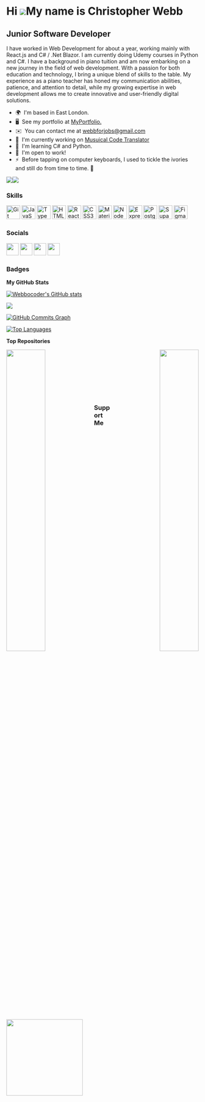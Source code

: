 Hi ![](https://user-images.githubusercontent.com/18350557/176309783-0785949b-9127-417c-8b55-ab5a4333674e.gif)My name is Christopher Webb
========================================================================================================================================

Junior Software Developer
---------

I have worked in Web Development for about a year, working mainly with React.js and C# / .Net Blazor. I am currently doing Udemy courses in Python and C#.
I have a background in piano tuition and am now embarking on a new journey in the field of web development. With a passion for both education and technology, I bring a unique blend of skills to the table. My experience as a piano teacher has honed my communication abilities, patience, and attention to detail, while my growing expertise in web development allows me to create innovative and user-friendly digital solutions.

* 🌍  I'm based in East London.
* 🖥️  See my portfolio at [MyPortfolio.](http://github.com/Webbocoder)
* ✉️  You can contact me at [webbforjobs@gmail.com](mailto:webbforjobs@gmail.com)
* 🚀  I'm currently working on [Musuical Code Translator](https://github.com/Webbocoder/MusicalCodeTranslator)
* 🧠  I'm learning C# and Python.
* 🤝  I'm open to work!
* ⚡  Before tapping on computer keyboards, I used to tickle the ivories and still do from time to time. 🎹

<a href="https://www.github.com/Webbocoder" target="_blank" rel="noreferrer"><img
src="https://img.shields.io/github/followers/Webbocoder?logo=github&style=for-the-badge&color=0891b2&labelColor=1c1917" /></a><a href="https://www.twitter.com/webbocoder" target="_blank" rel="noreferrer"><img
src="https://img.shields.io/twitter/follow/webbocoder?logo=twitter&style=for-the-badge&color=0891b2&labelColor=1c1917"
/></a>

### Skills


<p align="left">
<a href="https://git-scm.com/" target="_blank" rel="noreferrer"><img src="https://raw.githubusercontent.com/danielcranney/readme-generator/main/public/icons/skills/git-colored.svg" width="36" height="36" alt="Git" /></a>
<a href="https://developer.mozilla.org/en-US/docs/Web/JavaScript" target="_blank" rel="noreferrer"><img src="https://raw.githubusercontent.com/danielcranney/readme-generator/main/public/icons/skills/javascript-colored.svg" width="36" height="36" alt="JavaScript" /></a>
<a href="https://www.typescriptlang.org/" target="_blank" rel="noreferrer"><img src="https://raw.githubusercontent.com/danielcranney/readme-generator/main/public/icons/skills/typescript-colored.svg" width="36" height="36" alt="TypeScript" /></a>
<a href="https://developer.mozilla.org/en-US/docs/Glossary/HTML5" target="_blank" rel="noreferrer"><img src="https://raw.githubusercontent.com/danielcranney/readme-generator/main/public/icons/skills/html5-colored.svg" width="36" height="36" alt="HTML5" /></a>
<a href="https://reactjs.org/" target="_blank" rel="noreferrer"><img src="https://raw.githubusercontent.com/danielcranney/readme-generator/main/public/icons/skills/react-colored.svg" width="36" height="36" alt="React" /></a>
<a href="https://www.w3.org/TR/CSS/#css" target="_blank" rel="noreferrer"><img src="https://raw.githubusercontent.com/danielcranney/readme-generator/main/public/icons/skills/css3-colored.svg" width="36" height="36" alt="CSS3" /></a>
<a href="https://mui.com/" target="_blank" rel="noreferrer"><img src="https://raw.githubusercontent.com/danielcranney/readme-generator/main/public/icons/skills/materialui-colored.svg" width="36" height="36" alt="Material UI" /></a>
<a href="https://nodejs.org/en/" target="_blank" rel="noreferrer"><img src="https://raw.githubusercontent.com/danielcranney/readme-generator/main/public/icons/skills/nodejs-colored.svg" width="36" height="36" alt="NodeJS" /></a>
<a href="https://expressjs.com/" target="_blank" rel="noreferrer"><img src="https://raw.githubusercontent.com/danielcranney/readme-generator/main/public/icons/skills/express-colored.svg" width="36" height="36" alt="Express" /></a>
<a href="https://www.postgresql.org/" target="_blank" rel="noreferrer"><img src="https://raw.githubusercontent.com/danielcranney/readme-generator/main/public/icons/skills/postgresql-colored.svg" width="36" height="36" alt="PostgreSQL" /></a>
<a href="https://supabase.io/" target="_blank" rel="noreferrer"><img src="https://raw.githubusercontent.com/danielcranney/readme-generator/main/public/icons/skills/supabase-colored.svg" width="36" height="36" alt="Supabase" /></a>
<a href="https://www.figma.com/" target="_blank" rel="noreferrer"><img src="https://raw.githubusercontent.com/danielcranney/readme-generator/main/public/icons/skills/figma-colored.svg" width="36" height="36" alt="Figma" /></a>
</p>


### Socials

<p align="left"> <a href="https://www.github.com/Webbocoder" target="_blank" rel="noreferrer"><img src="https://raw.githubusercontent.com/danielcranney/readme-generator/main/public/icons/socials/github.svg" width="32" height="32" /></a> <a href="https://www.linkedin.com/in/webbophone" target="_blank" rel="noreferrer"><img src="https://raw.githubusercontent.com/danielcranney/readme-generator/main/public/icons/socials/linkedin.svg" width="32" height="32" /></a> <a href="https://www.twitter.com/webbocoder" target="_blank" rel="noreferrer"><img src="https://raw.githubusercontent.com/danielcranney/readme-generator/main/public/icons/socials/twitter.svg" width="32" height="32" /></a> <a href="https://www.youtube.com/@webbophone3377" target="_blank" rel="noreferrer"><img src="https://raw.githubusercontent.com/danielcranney/readme-generator/main/public/icons/socials/youtube.svg" width="32" height="32" /></a></p>

### Badges

<b>My GitHub Stats</b>

<a href="http://www.github.com/Webbocoder"><img src="https://github-readme-stats.vercel.app/api?username=Webbocoder&show_icons=true&hide=&count_private=true&title_color=0891b2&text_color=ffffff&icon_color=0891b2&bg_color=1c1917&hide_border=true&show_icons=true" alt="Webbocoder's GitHub stats" /></a>

<a href="http://www.github.com/Webbocoder"><img src="https://github-readme-streak-stats.herokuapp.com/?user=Webbocoder&stroke=ffffff&background=1c1917&ring=0891b2&fire=0891b2&currStreakNum=ffffff&currStreakLabel=0891b2&sideNums=ffffff&sideLabels=ffffff&dates=ffffff&hide_border=true" /></a>

<a href="http://www.github.com/Webbocoder"><img src="https://github-readme-activity-graph.cyclic.app/graph?username=Webbocoder&bg_color=1c1917&color=ffffff&line=0891b2&point=ffffff&area_color=1c1917&area=true&hide_border=true&custom_title=GitHub%20Commits%20Graph" alt="GitHub Commits Graph" /></a>

<a href="https://github.com/Webbocoder" align="left"><img src="https://github-readme-stats.vercel.app/api/top-langs/?username=Webbocoder&langs_count=10&title_color=0891b2&text_color=ffffff&icon_color=0891b2&bg_color=1c1917&hide_border=true&locale=en&custom_title=Top%20%Languages" alt="Top Languages" /></a>

<b>Top Repositories</b>

<div width="100%" align="center"><a href="https://github.com/Webbocoder/bc14_final-project_front-end_arachnIDEs" align="left"><img align="left" width="45%" src="https://github-readme-stats.vercel.app/api/pin/?username=Webbocoder&repo=bc14_final-project_front-end_arachnIDEs&title_color=0891b2&text_color=ffffff&icon_color=0891b2&bg_color=1c1917&hide_border=true&locale=en" /></a><a href="https://github.com/Webbocoder/bc14_final-project_back-end_arachnIDEs" align="right"><img align="right" width="45%" src="https://github-readme-stats.vercel.app/api/pin/?username=Webbocoder&repo=bc14_final-project_back-end_arachnIDEs&title_color=0891b2&text_color=ffffff&icon_color=0891b2&bg_color=1c1917&hide_border=true&locale=en" /></a></div><br /><br /><br /><br /><br /><br /><br />

### Support Me

<a href="https://www.buymeacoffee.com/webbophone5"><img src="https://cdn.buymeacoffee.com/buttons/v2/default-yellow.png" width="200" /></a>
